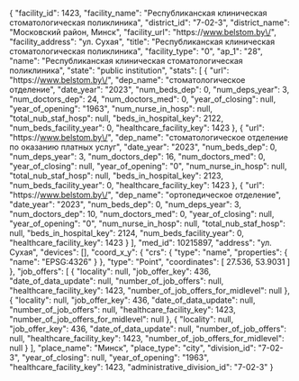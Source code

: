 {
    "facility_id": 1423,
    "facility_name": "Республиканская клиническая стоматологическая поликлиника",
    "district_id": "7-02-3",
    "district_name": "Московский район, Минск",
    "facility_url": "https:\/\/www.belstom.by\/",
    "facility_address": "ул. Сухая",
    "title": "Республиканская клиническая стоматологическая поликлиника",
    "facility_type": "0",
    "ap_1": "28",
    "name": "Республиканская клиническая стоматологическая поликлиника",
    "state": "public institution",
    "stats": [
        {
            "url": "https:\/\/www.belstom.by\/",
            "dep_name": "стоматологическое отделение",
            "date_year": "2023",
            "num_beds_dep": 0,
            "num_deps_year": 3,
            "num_doctors_dep": 24,
            "num_doctors_med": 0,
            "year_of_closing": null,
            "year_of_opening": "1963",
            "num_nurse_in_hosp": null,
            "total_nub_staf_hosp": null,
            "beds_in_hospital_key": 2122,
            "num_beds_facility_year": 0,
            "healthcare_facility_key": 1423
        },
        {
            "url": "https:\/\/www.belstom.by\/",
            "dep_name": "стоматологическое отделение по оказанию платных услуг",
            "date_year": "2023",
            "num_beds_dep": 0,
            "num_deps_year": 3,
            "num_doctors_dep": 16,
            "num_doctors_med": 0,
            "year_of_closing": null,
            "year_of_opening": "0",
            "num_nurse_in_hosp": null,
            "total_nub_staf_hosp": null,
            "beds_in_hospital_key": 2123,
            "num_beds_facility_year": 0,
            "healthcare_facility_key": 1423
        },
        {
            "url": "https:\/\/www.belstom.by\/",
            "dep_name": "ортопедическое отделение",
            "date_year": "2023",
            "num_beds_dep": 0,
            "num_deps_year": 3,
            "num_doctors_dep": 10,
            "num_doctors_med": 0,
            "year_of_closing": null,
            "year_of_opening": "0",
            "num_nurse_in_hosp": null,
            "total_nub_staf_hosp": null,
            "beds_in_hospital_key": 2124,
            "num_beds_facility_year": 0,
            "healthcare_facility_key": 1423
        }
    ],
    "med_id": 10215897,
    "address": "ул. Сухая",
    "devices": [],
    "coord_x_y": {
        "crs": {
            "type": "name",
            "properties": {
                "name": "EPSG:4326"
            }
        },
        "type": "Point",
        "coordinates": [
            27.536,
            53.9031
        ]
    },
    "job_offers": [
        {
            "locality": null,
            "job_offer_key": 436,
            "date_of_data_update": null,
            "number_of_job_offers": null,
            "healthcare_facility_key": 1423,
            "number_of_job_offers_for_midlevel": null
        },
        {
            "locality": null,
            "job_offer_key": 436,
            "date_of_data_update": null,
            "number_of_job_offers": null,
            "healthcare_facility_key": 1423,
            "number_of_job_offers_for_midlevel": null
        },
        {
            "locality": null,
            "job_offer_key": 436,
            "date_of_data_update": null,
            "number_of_job_offers": null,
            "healthcare_facility_key": 1423,
            "number_of_job_offers_for_midlevel": null
        }
    ],
    "place_name": "Минск",
    "place_type": "city",
    "division_id": "7-02-3",
    "year_of_closing": null,
    "year_of_opening": "1963",
    "healthcare_facility_key": 1423,
    "administrative_division_id": "7-02-3"
}